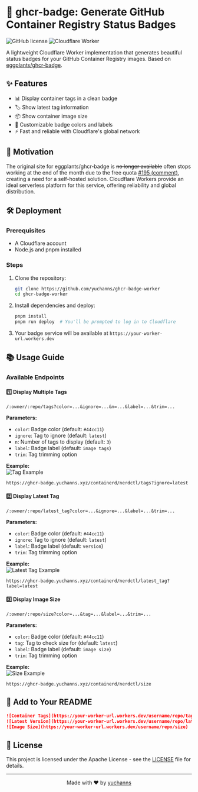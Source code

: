 # 🐳 ghcr-badge: Generate GitHub Container Registry Status Badges

![GitHub license](https://img.shields.io/github/license/yuchanns/ghcr-badge-worker?style=flat-square)
![Cloudflare Worker](https://img.shields.io/badge/Cloudflare-Worker-orange?style=flat-square&logo=cloudflare)

A lightweight Cloudflare Worker implementation that generates beautiful status badges for your GitHub Container Registry images. Based on [eggplants/ghcr-badge](https://github.com/eggplants/ghcr-badge).

## ✨ Features

- 📊 Display container tags in a clean badge
- 🏷️ Show latest tag information
- 📦 Show container image size
- 🎨 Customizable badge colors and labels
- ⚡ Fast and reliable with Cloudflare's global network

## 🤔 Motivation

The original site for eggplants/ghcr-badge is ~~no longer available~~ often stops working at the end of the month due to the free quota [#195 (comment)](https://github.com/eggplants/ghcr-badge/issues/195#issuecomment-2566003093), creating a need for a self-hosted solution. Cloudflare Workers provide an ideal serverless platform for this service, offering reliability and global distribution.

## 🛠️ Deployment

### Prerequisites
- A Cloudflare account
- Node.js and pnpm installed

### Steps

1. Clone the repository:
   ```bash
   git clone https://github.com/yuchanns/ghcr-badge-worker
   cd ghcr-badge-worker
   ```

2. Install dependencies and deploy:
   ```bash
   pnpm install
   pnpm run deploy  # You'll be prompted to log in to Cloudflare
   ```

3. Your badge service will be available at `https://your-worker-url.workers.dev`

## 📚 Usage Guide

### Available Endpoints

#### 1️⃣ Display Multiple Tags
```
/:owner/:repo/tags?color=...&ignore=...&n=...&label=...&trim=...
```

**Parameters:**
- `color`: Badge color (default: `#44cc11`)
- `ignore`: Tag to ignore (default: `latest`)
- `n`: Number of tags to display (default: `3`)
- `label`: Badge label (default: `image tags`)
- `trim`: Tag trimming option

**Example:**  
![Tag Example](https://ghcr-badge.yuchanns.xyz/containerd/nerdctl/tags?ignore=latest)
```
https://ghcr-badge.yuchanns.xyz/containerd/nerdctl/tags?ignore=latest
```

#### 2️⃣ Display Latest Tag
```
/:owner/:repo/latest_tag?color=...&ignore=...&label=...&trim=...
```

**Parameters:**
- `color`: Badge color (default: `#44cc11`)
- `ignore`: Tag to ignore (default: `latest`)
- `label`: Badge label (default: `version`)
- `trim`: Tag trimming option

**Example:**  
![Latest Tag Example](https://ghcr-badge.yuchanns.xyz/containerd/nerdctl/latest_tag?label=latest)
```
https://ghcr-badge.yuchanns.xyz/containerd/nerdctl/latest_tag?label=latest
```

#### 3️⃣ Display Image Size
```
/:owner/:repo/size?color=...&tag=...&label=...&trim=...
```

**Parameters:**
- `color`: Badge color (default: `#44cc11`)
- `tag`: Tag to check size for (default: `latest`)
- `label`: Badge label (default: `image size`)
- `trim`: Tag trimming option

**Example:**  
![Size Example](https://ghcr-badge.yuchanns.xyz/containerd/nerdctl/size)
```
https://ghcr-badge.yuchanns.xyz/containerd/nerdctl/size
```

## 📝 Add to Your README

```markdown
![Container Tags](https://your-worker-url.workers.dev/username/repo/tags)
![Latest Version](https://your-worker-url.workers.dev/username/repo/latest_tag)
![Image Size](https://your-worker-url.workers.dev/username/repo/size)
```

## 📄 License

This project is licensed under the Apache License - see the [LICENSE](LICENSE) file for details.

---

<p align="center">
  Made with ❤️ by <a href="https://github.com/yuchanns">yuchanns</a>
</p>
